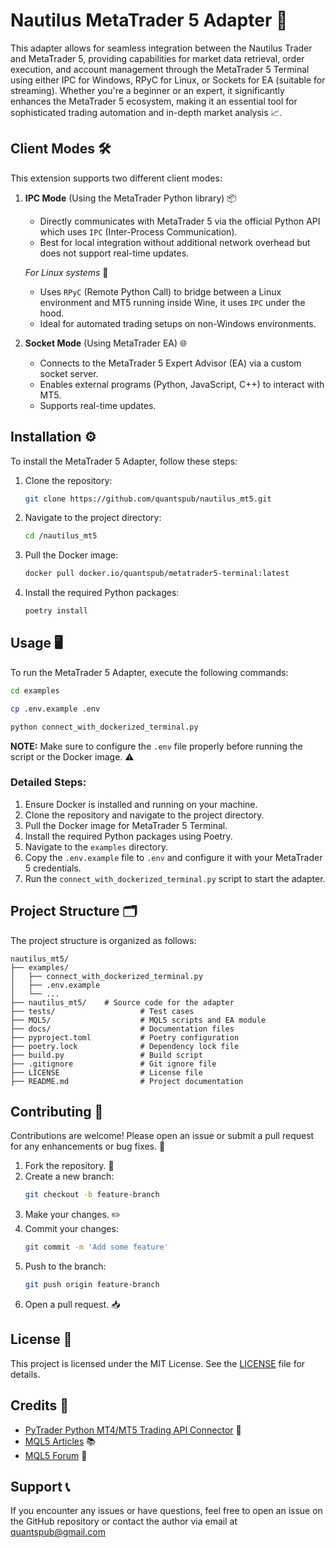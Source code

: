# Nautilus MetaTrader 5 Adapter 🌟

This adapter allows for seamless integration between the Nautilus Trader and MetaTrader 5, providing capabilities for market data retrieval, order execution, and account management through the MetaTrader 5 Terminal using either IPC for Windows, RPyC for Linux, or Sockets for EA (suitable for streaming). Whether you're a beginner or an expert, it significantly enhances the MetaTrader 5 ecosystem, making it an essential tool for sophisticated trading automation and in-depth market analysis 📈.

## Client Modes 🛠️

This extension supports two different client modes:

1. **IPC Mode** (Using the MetaTrader Python library) 📦
   - Directly communicates with MetaTrader 5 via the official Python API which uses `IPC` (Inter-Process Communication).
   - Best for local integration without additional network overhead but does not support real-time updates.

   *For Linux systems* 🐧
   - Uses `RPyC` (Remote Python Call) to bridge between a Linux environment and MT5 running inside Wine, it uses `IPC` under the hood.
   - Ideal for automated trading setups on non-Windows environments.

2. **Socket Mode** (Using MetaTrader EA) 🌐
   - Connects to the MetaTrader 5 Expert Advisor (EA) via a custom socket server.
   - Enables external programs (Python, JavaScript, C++) to interact with MT5.
   - Supports real-time updates.

## Installation ⚙️

To install the MetaTrader 5 Adapter, follow these steps:

1. Clone the repository:
   ```sh
   git clone https://github.com/quantspub/nautilus_mt5.git
   ```

2. Navigate to the project directory:
   ```sh
   cd /nautilus_mt5
   ```

3. Pull the Docker image:
   ```sh
   docker pull docker.io/quantspub/metatrader5-terminal:latest
   ```

4. Install the required Python packages:
   ```sh
   poetry install
   ```

## Usage 🖥️

To run the MetaTrader 5 Adapter, execute the following commands:

```bash
cd examples
```

```bash
cp .env.example .env
```

```bash
python connect_with_dockerized_terminal.py
```

**NOTE:** Make sure to configure the `.env` file properly before running the script or the Docker image. ⚠️

### Detailed Steps:

1. Ensure Docker is installed and running on your machine.
2. Clone the repository and navigate to the project directory.
3. Pull the Docker image for MetaTrader 5 Terminal.
4. Install the required Python packages using Poetry.
5. Navigate to the `examples` directory.
6. Copy the `.env.example` file to `.env` and configure it with your MetaTrader 5 credentials.
7. Run the `connect_with_dockerized_terminal.py` script to start the adapter.

## Project Structure 🗂️

The project structure is organized as follows:

```
nautilus_mt5/
├── examples/
│   ├── connect_with_dockerized_terminal.py
│   ├── .env.example
│   └── ...
├── nautilus_mt5/    # Source code for the adapter
├── tests/                   # Test cases
├── MQL5/                    # MQL5 scripts and EA module
├── docs/                    # Documentation files
├── pyproject.toml           # Poetry configuration
├── poetry.lock              # Dependency lock file
├── build.py                 # Build script
├── .gitignore               # Git ignore file
├── LICENSE                  # License file
├── README.md                # Project documentation
```

## Contributing 🤝

Contributions are welcome! Please open an issue or submit a pull request for any enhancements or bug fixes. 🐛

1. Fork the repository. 🍴
2. Create a new branch:
   ```sh
   git checkout -b feature-branch
   ```
3. Make your changes. ✏️
4. Commit your changes:
   ```sh
   git commit -m 'Add some feature'
   ```
5. Push to the branch:
   ```sh
   git push origin feature-branch
   ```
6. Open a pull request. 📥

## License 📄

This project is licensed under the MIT License. See the [LICENSE](LICENSE) file for details.

## Credits 🙏

- [PyTrader Python MT4/MT5 Trading API Connector](https://github.com/TheSnowGuru/PyTrader-python-mt4-mt5-trading-api-connector-drag-n-drop) 🌟
- [MQL5 Articles](https://www.mql5.com/en/articles/234) 📚
- [MQL5 Forum](https://www.mql5.com/en/forum/244840) 💬

## Support 📞

If you encounter any issues or have questions, feel free to open an issue on the GitHub repository or contact the author via email at [quantspub@gmail.com](mailto:quantspub@gmail.com)

